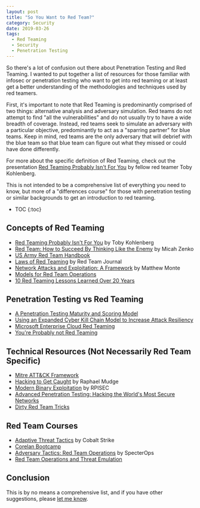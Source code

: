 ```yaml
---
layout: post
title: "So You Want to Red Team?"
category: Security
date: 2019-03-26
tags:
  - Red Teaming
  - Security
  - Penetration Testing
---
```


So there's a lot of confusion out there about Penetration Testing and Red
Teaming.  I wanted to put together a list of resources for those familiar with
infosec or penetration testing who want to get into red teaming or at least get
a better understanding of the methodologies and techniques used by red teamers.

First, it's important to note that Red Teaming is predominantly comprised of two
things: alternative analysis and adversary simulation.  Red teams do not attempt
to find "all the vulnerabilities" and do not usually try to have a wide breadth
of coverage.  Instead, red teams seek to simulate an adversary with a particular
objective, predominantly to act as a "sparring partner" for blue teams.  Keep in
mind, red teams are the only adversary that will debrief with the blue team so
that blue team can figure out what they missed or could have done differently.

For more about the specific definition of Red Teaming, check out the
presentation [Red Teaming Probably Isn't For You](https://www.slideshare.net/TobyKohlenberg/red-teaming-probably-isnt-for-you-81283357)
by fellow red teamer Toby Kohlenberg.

<!--more-->

This is not intended to be a comprehensive list of everything you need to know,
but more of a "differences course" for those with penetration testing or similar
backgrounds to get an introduction to red teaming.

* TOC
{:toc}

## Concepts of Red Teaming ##

* [Red Teaming Probably Isn't For You](https://www.slideshare.net/TobyKohlenberg/red-teaming-probably-isnt-for-you-81283357) by Toby Kohlenberg
* [Red Team: How to Succeed By Thinking Like the Enemy](https://amzn.to/2HIssF0) by Micah Zenko
* [US Army Red Team Handbook](https://usacac.army.mil/sites/default/files/documents/ufmcs/The_Red_Team_Handbook.pdf)
* [Laws of Red Teaming](https://redteamjournal.com/red-teaming-laws/) by Red Team Journal
* [Network Attacks and Exploitation: A Framework](https://amzn.to/2V39KLr) by Matthew Monte
* [Models for Red Team Operations](https://blog.cobaltstrike.com/2015/07/09/models-for-red-team-operations/)
* [10 Red Teaming Lessons Learned Over 20 Years](https://www.oodaloop.com/ooda-original/2015/10/22/10-red-teaming-lessons-learned-over-20-years/)

## Penetration Testing vs Red Teaming ##

* [A Penetration Testing Maturity and Scoring Model](https://www.rsaconference.com/writable/presentations/file_upload/tech-w02-a-penetration-testing-model_v2.pdf)
* [Using an Expanded Cyber Kill Chain Model to Increase Attack Resiliency](https://www.blackhat.com/docs/us-16/materials/us-16-Malone-Using-An-Expanded-Cyber-Kill-Chain-Model-To-Increase-Attack-Resiliency.pdf)
* [Microsoft Enterprise Cloud Red Teaming](http://download.microsoft.com/download/C/1/9/C1990DBA-502F-4C2A-848D-392B93D9B9C3/Microsoft_Enterprise_Cloud_Red_Teaming.pdf)
* [You're Probably not Red Teaming](https://www.youtube.com/watch?v=mj2iSdBw4-0)

## Technical Resources (Not Necessarily Red Team Specific) ##

* [Mitre ATT&CK Framework](https://attack.mitre.org/)
* [Hacking to Get Caught](https://files.sans.org/summit/hackfest2014/PDFs/Hacking%20to%20Get%20Caught%20-%20Raphael%20Mudge.pdf) by Raphael Mudge
* [Modern Binary Exploitation](https://github.com/RPISEC/MBE) by RPISEC
* [Advanced Penetration Testing: Hacking the World's Most Secure Networks](https://amzn.to/2UYwEDo)
* [Dirty Red Team Tricks](https://www.youtube.com/watch?v=oclbbqvawQg)

## Red Team Courses ##

* [Adaptive Threat Tactics](https://blog.cobaltstrike.com/2015/09/30/advanced-threat-tactics-course-and-notes/) by Cobalt Strike
* [Corelan Bootcamp](https://www.corelan-training.com/index.php/training/bootcamp/)
* [Adversary Tactics: Red Team Operations](https://specterops.io/how-we-help/training-offerings/adversary-tactics-red-team-operations) by SpecterOps
* [Red Team Operations and Threat Emulation](https://www.sans.org/course/red-team-operations-and-threat-emulation)

## Conclusion ##

This is by no means a comprehensive list, and if you have other suggestions,
please [let me know](https://twitter.com/matir).
